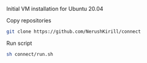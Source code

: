 Initial VM installation for Ubuntu 20.04

Copy repositories

```bash
git clone https://github.com/NerushKirill/connect
```

Run script
```bash
sh connect/run.sh
```
